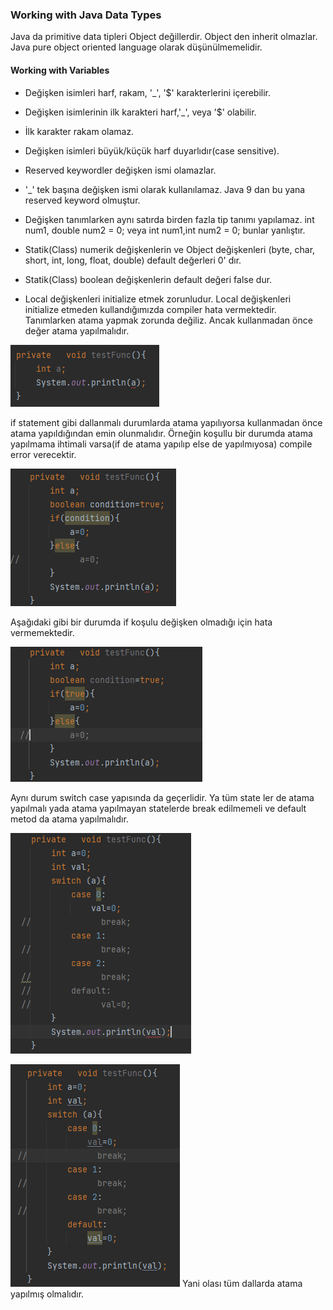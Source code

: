 ### Working with Java Data Types
Java da primitive data tipleri Object değillerdir. Object den inherit olmazlar. Java pure object oriented language olarak düşünülmemelidir.

#### Working with Variables
- Değişken isimleri harf, rakam, '_', '$' karakterlerini içerebilir.
- Değişken isimlerinin ilk karakteri harf,'_', veya '$' olabilir.
- İlk karakter rakam olamaz.
- Değişken isimleri büyük/küçük harf duyarlıdır(case sensitive).
- Reserved keywordler değişken ismi olamazlar.
- '_' tek başına değişken ismi olarak kullanılamaz. Java 9 dan bu yana reserved keyword olmuştur.
- Değişken tanımlarken aynı satırda birden fazla tip tanımı yapılamaz.
  int num1, double num2 = 0; veya int num1,int num2 = 0; bunlar yanlıştır.
  
- Statik(Class) numerik değişkenlerin ve Object değişkenleri (byte, char, short, int, long, float, double) default değerleri 0' dır.
- Statik(Class) boolean değişkenlerin default değeri false dur.

- Local değişkenleri initialize etmek zorunludur. Local değişkenleri initialize etmeden kullandığımızda compiler hata vermektedir.
Tanımlarken atama yapmak zorunda değiliz. Ancak kullanmadan önce değer atama yapılmalıdır.

![](./local_variable_initialize_1.png)  


  if statement gibi dallanmalı durumlarda atama yapılıyorsa kullanmadan önce atama yapıldığından emin olunmalıdır.
Örneğin koşullu bir durumda atama yapılmama ihtimali varsa(if de atama yapılıp else de yapılmıyosa) compile error verecektir.

![](./local_variable_initialize_2.png)

Aşağıdaki gibi bir durumda if koşulu değişken olmadığı için hata vermemektedir.

![](./local_variable_initialize_3.png)

Aynı durum switch case yapısında da geçerlidir. Ya tüm state ler de atama yapılmalı yada 
atama yapılmayan statelerde break edilmemeli ve default metod da atama yapılmalıdır.

![](./switch_case_illegal_1.png)

![](./switch_case_legal_1.png)
Yani olası tüm dallarda atama yapılmış olmalıdır.



